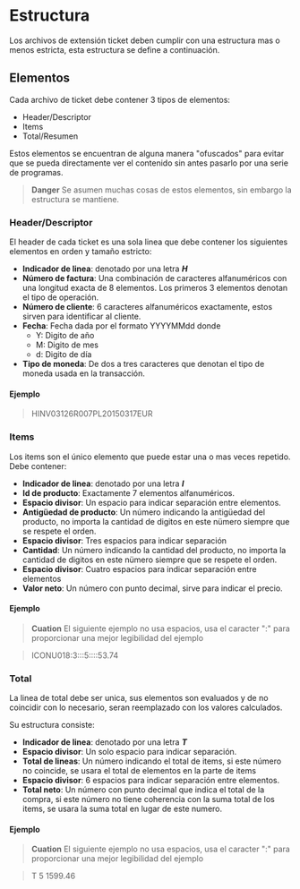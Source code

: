 # Estructura

Los archivos de extensión ticket deben cumplir con una estructura mas o menos estricta, esta estructura se define a continuación.

## Elementos

Cada archivo de ticket debe contener 3 tipos de elementos:

* Header/Descriptor
* Items
* Total/Resumen

Estos elementos se encuentran de alguna manera "ofuscados" para evitar que se pueda directamente ver el contenido sin antes pasarlo por una serie de programas.

> **Danger** Se asumen muchas cosas de estos elementos, sin embargo la estructura se mantiene.

### Header/Descriptor

El header de cada ticket es una sola linea que debe contener los siguientes elementos en orden y tamaño estricto:

* **Indicador de linea**: denotado por una letra _**H**_
* **Número de factura**: Una combinación de caracteres alfanuméricos con una longitud exacta de 8 elementos. Los primeros 3 elementos denotan el tipo de operación.
* **Número de cliente**: 6 caracteres alfanuméricos exactamente, estos sirven para identificar al cliente.
* **Fecha**: Fecha dada por el formato YYYYMMdd donde
  * Y: Digito de año
  * M: Digito de mes
  * d: Digito de día
* **Tipo de moneda**: De dos a tres caracteres que denotan el tipo de moneda usada en la transacción.

#### Ejemplo

> HINV03126R007PL20150317EUR

### Items

Los items son el único elemento que puede estar una o mas veces repetido. Debe contener:

* **Indicador de linea**: denotado por una letra _**I**_
* **Id de producto**: Exactamente 7 elementos alfanuméricos.
* **Espacio divisor**: Un espacio para indicar separación entre elementos.
* **Antigüedad de producto**: Un número indicando la antigüedad del producto, no importa la cantidad de digitos en este nümero siempre que se respete el orden.
* **Espacio divisor**: Tres espacios para indicar separación
* **Cantidad**: Un número indicando la cantidad del producto, no importa la cantidad de digitos en este nümero siempre que se respete el orden.
* **Espacio divisor**: Cuatro espacios para indicar separación entre elementos
* **Valor neto**: Un número con punto decimal, sirve para indicar el precio.

#### Ejemplo

> **Cuation** El siguiente ejemplo no usa espacios, usa el caracter ":" para proporcionar una mejor legibilidad del ejemplo


> ICONU018:3:::5::::53.74

### Total

La linea de total debe ser unica, sus elementos son evaluados y de no coincidir con lo necesario, seran reemplazado con los valores calculados.

Su estructura consiste:

* **Indicador de linea**: denotado por una letra _**T**_
* **Espacio divisor**: Un solo espacio para indicar separación.
* **Total de lineas**: Un número indicando el total de items, si este número no coincide, se usara el total de elementos en la parte de items
* **Espacio divisor**: 6 espacios para indicar separación entre elementos.
* **Total neto**: Un número con punto decimal que indica el total de la compra, si este número no tiene coherencia con la suma total de los items, se usara la suma total en lugar de este numero.

#### Ejemplo

> **Cuation** El siguiente ejemplo no usa espacios, usa el caracter ":" para proporcionar una mejor legibilidad del ejemplo

> T 5      1599.46
